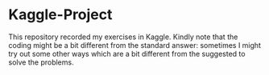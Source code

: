 # Kaggle-Project
This repository recorded my exercises in Kaggle. Kindly note that the coding might be a bit different from the standard answer: sometimes I might try out some other ways which are a bit different from the suggested to solve the problems.
